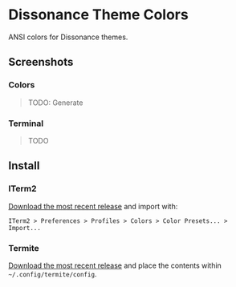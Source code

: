 # Dissonance Theme Colors

ANSI colors for Dissonance themes.

## Screenshots

### Colors

> TODO: Generate

### Terminal

> TODO

## Install

### ITerm2

[Download the most recent release][download-iterm2] and import with:

```
ITerm2 > Preferences > Profiles > Colors > Color Presets... > Import...
```

### Termite

[Download the most recent release][download-iterm2] and place the contents within `~/.config/termite/config`.

[iterm2]: https://www.iterm2.com
[download-iterm2]: https://raw.githubusercontent.com/RyanScottLewis/theme-dissonance-iterm2/0.0.2/lib/Dissonance.itermcolors
[download-termite]: https://raw.githubusercontent.com/RyanScottLewis/theme-dissonance-iterm2/0.0.2/lib/Termite.conf
